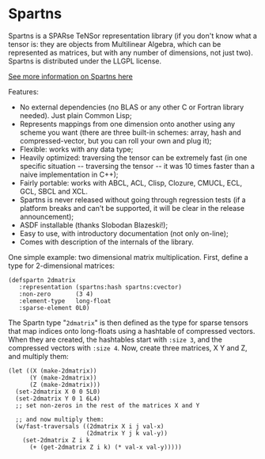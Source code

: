 # Spartns

Spartns is a SPARse TeNSor representation library (if you don't know what a tensor is: they are objects from Multilinear Algebra, which can be represented
as matrices, but with any number of dimensions, not just two). Spartns is distributed under the LLGPL license.

[See more information on Spartns here](http://aleph0.info/spartns/)

Features:

*    No external dependencies (no BLAS or any other C or Fortran library needed). Just plain Common Lisp;
*    Represents mappings from one dimension onto another using any scheme you want (there are three built-in schemes: array, hash and compressed-vector, but you can roll your own and plug it);
*    Flexible: works with any data type;
*    Heavily optimized: traversing the tensor can be extremely fast (in one specific situation -- traversing the tensor -- it was 10 times faster than a naive implementation in C++);
*    Fairly portable: works with ABCL, ACL, Clisp, Clozure, CMUCL,  ECL, GCL, SBCL and XCL.
*    Spartns is never released without going through regression tests (if a platform breaks and can't be supported, it will be clear in the release announcement);
*    ASDF installable (thanks Slobodan Blazeski!);
*    Easy to use, with introductory documentation (not only on-line);
*    Comes with description of the internals of the library.

One simple example: two dimensional matrix multiplication. First, define a type for 2-dimensional matrices:

```
(defspartn 2dmatrix
   :representation (spartns:hash spartns:cvector)
   :non-zero       (3 4)
   :element-type   long-float
   :sparse-element 0L0)
```

The Spartn type "`2dmatrix`" is then defined as the type for sparse tensors that map indices onto long-floats using a hashtable of compressed vectors. When they are created, the hashtables start with `:size 3`,
and the compressed vectors with `:size 4`. Now, create three matrices, X Y and Z, and multiply them:

```
(let ((X (make-2dmatrix))
      (Y (make-2dmatrix))
      (Z (make-2dmatrix)))
  (set-2dmatrix X 0 0 5L0)
  (set-2dmatrix Y 0 1 6L4)
  ;; set non-zeros in the rest of the matrices X and Y

  ;; and now multiply them:
  (w/fast-traversals ((2dmatrix X i j val-x)
                      (2dmatrix Y j k val-y))
    (set-2dmatrix Z i k
      (+ (get-2dmatrix Z i k) (* val-x val-y)))))
```



